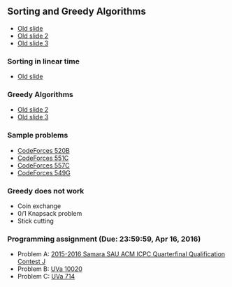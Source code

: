 ## Sorting and Greedy Algorithms

+   [Old slide](ItoA_lec06_sorting.pdf)
+   [Old slide 2](PSPT_lec11_greedy.pdf)
+   [Old slide 3](ItoA_lec09_greedy.pdf)

### Sorting in linear time

+   [Old slide](ItoA_lec06_sorting.pdf)

### Greedy Algorithms

+   [Old slide 2](PSPT_lec11_greedy.pdf)
+   [Old slide 3](ItoA_lec09_greedy.pdf)
   
### Sample problems

+   [CodeForces 520B](http://codeforces.com/problemset/problem/520/B)
+   [CodeForces 551C](http://codeforces.com/problemset/problem/551/C)
+   [CodeForces 557C](http://codeforces.com/problemset/problem/557/C)
+   [CodeForces 549G](http://codeforces.com/problemset/problem/549/G)

### Greedy does not work

+   Coin exchange
+   0/1 Knapsack problem
+   Stick cutting

### Programming assignment (Due: 23:59:59, Apr 16, 2016)

+   Problem A: [2015-2016 Samara SAU ACM ICPC Quarterfinal Qualification Contest J](http://codeforces.com/gym/100812/problem/J)
+   Problem B: [UVa 10020](https://uva.onlinejudge.org/external/100/10020.pdf)
+   Problem C: [UVa 714](https://uva.onlinejudge.org/external/7/714.pdf)